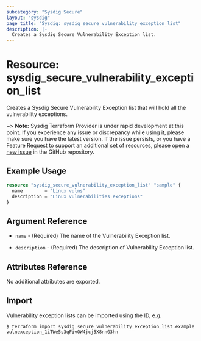 ```yaml
---
subcategory: "Sysdig Secure"
layout: "sysdig"
page_title: "Sysdig: sysdig_secure_vulnerability_exception_list"
description: |-
  Creates a Sysdig Secure Vulnerability Exception list.
---
```


# Resource: sysdig_secure_vulnerability_exception_list

Creates a Sysdig Secure Vulnerability Exception list that will hold all the vulnerability exceptions.

~> **Note:** Sysdig Terraform Provider is under rapid development at this point. If you experience any issue or discrepancy while using it, please make sure you have the latest version. If the issue persists, or you have a Feature Request to support an additional set of resources, please open a [new issue](https://github.com/sysdiglabs/terraform-provider-sysdig/issues/new) in the GitHub repository.  

## Example Usage

```terraform
resource "sysdig_secure_vulnerability_exception_list" "sample" {
  name        = "Linux vulns"
  description = "Linux vulnerabilities exceptions"
}
```

## Argument Reference

* `name` - (Required) The name of the Vulnerability Exception list.

* `description` - (Required) The description of Vulnerability Exception list.

## Attributes Reference

No additional attributes are exported.

## Import

Vulnerability exception lists can be imported using the ID, e.g.

```
$ terraform import sysdig_secure_vulnerability_exception_list.example vulnexception_1iTWe5s3qFivOW4jcj5X8nnG3hn
```